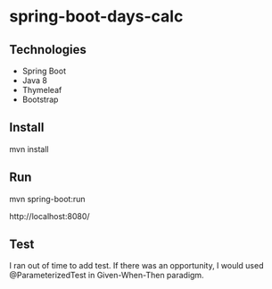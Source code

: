 # spring-boot-days-calc

## Technologies
* Spring Boot 
* Java 8
* Thymeleaf 
* Bootstrap

## Install
mvn install

## Run
mvn spring-boot:run

http://localhost:8080/

## Test
I ran out of time to add test. If there was an opportunity, I would used @ParameterizedTest in Given-When-Then paradigm. 
